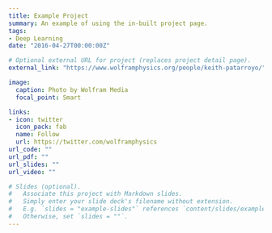 ```yaml
---
title: Example Project
summary: An example of using the in-built project page.
tags:
- Deep Learning
date: "2016-04-27T00:00:00Z"

# Optional external URL for project (replaces project detail page).
external_link: "https://www.wolframphysics.org/people/keith-patarroyo/"

image:
  caption: Photo by Wolfram Media
  focal_point: Smart

links:
- icon: twitter
  icon_pack: fab
  name: Follow
  url: https://twitter.com/wolframphysics
url_code: ""
url_pdf: ""
url_slides: ""
url_video: ""

# Slides (optional).
#   Associate this project with Markdown slides.
#   Simply enter your slide deck's filename without extension.
#   E.g. `slides = "example-slides"` references `content/slides/example-slides.md`.
#   Otherwise, set `slides = ""`.
---
```

